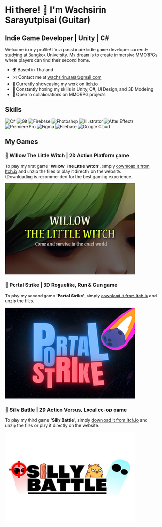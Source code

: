 # Hi there! 👋 I'm Wachsirin Sarayutpisai (Guitar)
## Indie Game Developer | Unity | C# 

Welcome to my profile! I'm a passionate indie game developer currently studying at Bangkok University. My dream is to create immersive MMORPGs where players can find their second home.
* 🌍 Based in Thailand
* ✉️ Contact me at [wachsirin.sara@gmail.com](mailto:wachsirin.sara@gmail.com)
* 🚀 Currently showcasing my work on [Itch.io](https://hisguitar.itch.io/)
* 🧠 Constantly honing my skills in Unity, C#, UI Design, and 3D Modeling
* 🤝 Open to collaborations on MMORPG projects

## Skills 
<p align="left">
  <img src="https://raw.githubusercontent.com/danielcranney/readme-generator/main/public/icons/skills/csharp-colored.svg" width="24" height="24" alt="C#" />
  <img src="https://raw.githubusercontent.com/danielcranney/readme-generator/main/public/icons/skills/git-colored.svg" width="24" height="24" alt="Git" />
  <img src="https://raw.githubusercontent.com/danielcranney/readme-generator/main/public/icons/skills/firebase-colored.svg" width="24" height="24" alt="Firebase" />
  <img src="https://raw.githubusercontent.com/danielcranney/readme-generator/main/public/icons/skills/photoshop-colored.svg" width="24" height="24" alt="Photoshop" />
  <img src="https://raw.githubusercontent.com/danielcranney/readme-generator/main/public/icons/skills/illustrator-colored.svg" width="24" height="24" alt="Illustrator" />
  <img src="https://raw.githubusercontent.com/danielcranney/readme-generator/main/public/icons/skills/aftereffects-colored.svg" width="24" height="24" alt="After Effects" />
  <img src="https://raw.githubusercontent.com/danielcranney/readme-generator/main/public/icons/skills/premierepro-colored.svg" width="24" height="24" alt="Premiere Pro" />
  <img src="https://raw.githubusercontent.com/danielcranney/readme-generator/main/public/icons/skills/figma-colored.svg" width="24" height="24" alt="Figma" />
  <img src="https://raw.githubusercontent.com/danielcranney/readme-generator/main/public/icons/skills/filebase-colored.svg" width="24" height="24" alt="Filebase" />
  <img src="https://raw.githubusercontent.com/danielcranney/readme-generator/main/public/icons/skills/googlecloud-colored.svg" width="24" height="24" alt="Google Cloud" />
</p>

## My Games
### :pushpin: Willow The Little Witch | 2D Action Platform game
To play my first game ****'Willow The Little Witch'****, simply [download it from Itch.io](https://hisguitar.itch.io/willow) and unzip the files or play it directly on the website.  
(Downloading is recommended for the best gaming experience.)
<p align="left">
  <kbd>
    <a href="https://hisguitar.itch.io/willow" target="_blank" rel="noreferrer">
      <img src="Willow_Cover.png" width="430" height="300" alt="Willow The Little Witch" />
    </a>
  </kbd>
</p>

### :pushpin: Portal Strike | 3D Roguelike, Run & Gun game 
To play my second game ****'Portal Strike'****, simply [download it from Itch.io](https://hisguitar.itch.io/portal-strike) and unzip the files.
<p align="left">
  <kbd>
    <a href="https://hisguitar.itch.io/portal-strike" target="_blank" rel="noreferrer">
      <img src="PortalStrike_Cover.png" width="430" height="300" alt="Portal Strike" />
    </a>
  </kbd>
</p>

### :pushpin: Silly Battle | 2D Action Versus, Local co-op game
To play my third game ****'Silly Battle'****, simply [download it from Itch.io](https://qiqitaro.itch.io/silly-battle) and unzip the files or play it directly on the website.
<p align="left">
  <kbd>
    <a href="https://qiqitaro.itch.io/silly-battle" target="_blank" rel="noreferrer">
      <img src="SillyBattle_Cover.png" width="430" height="300" alt="Silly Battle" />
    </a>
  </kbd>
</p>
